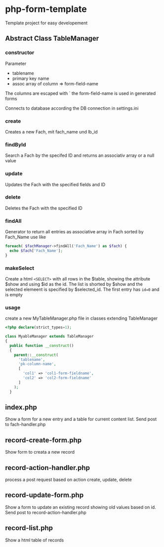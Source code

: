# php-form-template

Template project for easy developement


## Abstract Class TableManager

### constructor

Parameter

* tablename
* primary key name
* assoc array of column => form-field-name

The columns are escaped with ` the form-field-name is used in generated forms
  
Connects to database according the DB connection in settings.ini

### create

Creates a new Fach, mit fach_name und lb_id

### findById

Search a Fach by the specifed ID and returns an associativ array or a null value

### update

Updates the Fach with the specified fields and ID

### delete

Deletes the Fach with the specified ID

### findAll

Generator to return all entries as associative array in Fach sorted by Fach_Name
use like

```php
foreach( $fachManager->findAll('Fach_Name') as $fach) {
  echo $fach['Fach_Name'];
}
```

### makeSelect

Create a html `<SELECT>` with all rows in the $table, showing the attribute $show and using $id as the id. The list is shorted by $show and the selected elemeent is specified by $selected_id. The first entry has `id=0` and is empty

### usage
create a new MyTableManager.php file in classes extending TableManager

```php
<?php declare(strict_types=1);

class MyableManager extends TableManager
{
  public function __construct()
  {
    parent::__construct(
      'tablename',
      'pk-column-name',
      [
        'col1' => 'col1-form-fieldname',
        'col2' => 'col2-form-fieldname'
      ]
    );
  }
```

## index.php

Show a form for a new entry and a table for current content list. Send post to fach-handler.php

## record-create-form.php

Show form to creata a new record

## record-action-handler.php

process a post request based on action create, update, delete

## record-update-form.php

Show a form to update an existing record showing old values based on id. Send post to record-action-handler.php

## record-list.php

Show a html table of records
